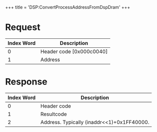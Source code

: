 +++
title = 'DSP:ConvertProcessAddressFromDspDram'
+++

# Request

| Index Word | Description                |
|------------|----------------------------|
| 0          | Header code \[0x000c0040\] |
| 1          | Address                    |

# Response

| Index Word | Description                                  |
|------------|----------------------------------------------|
| 0          | Header code                                  |
| 1          | Resultcode                                   |
| 2          | Address. Typically (inaddr\<\<1)+0x1FF40000. |
